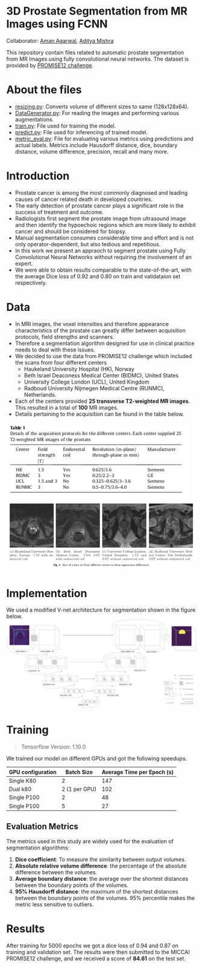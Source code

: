 # 3D Prostate Segmentation from MR Images using FCNN
Collaborator: [Aman Agarwal](https://amanbasu.github.io), [Aditya Mishra](https://aditya985.github.io)

This repository contain files related to automatic prostate segmentation from MR Images using fully convolutional neural networks. The dataset is provided by [PROMISE12 challenge](https://promise12.grand-challenge.org). 

# About the files
- [resizing.py](https://github.com/amanbasu/3d-prostate-segmentation/blob/master/resizing.py): Converts volume of different sizes to same (128x128x64).
- [DataGenerator.py](https://github.com/amanbasu/3d-prostate-segmentation/blob/master/DataGenerator.py): For reading the images and performing various augmentations.
- [train.py](https://github.com/amanbasu/3d-prostate-segmentation/blob/master/train.py): File used for training the model.
- [predict.py](https://github.com/amanbasu/3d-prostate-segmentation/blob/master/predict.py): File used for inferencing of trained model.
- [metric_eval.py](https://github.com/amanbasu/3d-prostate-segmentation/blob/master/metric_eval.py): File for evaluating various metrics using predictions and actual labels. Metrics include Hausdorff distance, dice, boundary distance, volume difference, precision, recall and many more.

# Introduction

- Prostate cancer is among the most commonly diagnosed and leading causes of cancer related death in developed countries.
- The early detection of prostate cancer plays a significant role in the success of treatment and outcome.
- Radiologists first segment the prostate image from ultrasound image and then identify the hypoechoic regions which are more likely to exhibit cancer and should be considered for biopsy.
- Manual segmentation consumes considerable time and effort and is not only operator-dependent, but also tedious and repetitious.
- In this work we present an appraoch to segment prostate using Fully Convolutional Neural Networks without requiring the involvement of an expert.
- We were able to obtain results comparable to the state-of-the-art, with the average Dice loss of 0.92 and 0.80 on train and validataion set respectively.

# Data

- In MRI images, the voxel intensities and therefore appearance characteristics of the prostate can greatly differ between acquisition protocols, field strengths and scanners.
- Therefore a segmentation algorithm designed for use in clinical practice needs to deal with these issues.
- We decided to use the data from PROMISE12 challenge which included the scans from four different centers 
    - Haukeland University Hospital (HK), Norway
    - Beth Israel Deaconess Medical Center (BIDMC), United States
    - University College London (UCL), United Kingdom
    - Radboud University Nijmegen Medical Centre (RUNMC), Netherlands. 
- Each of the centers provided <b>25 transverse T2-weighted MR images</b>. This resulted in a total of <b>100</b> MR images. 
- Details pertaining to the acquisition can be found in the table below.

![](images/data_info.png)
![](images/data_demo.png)

# Implementation

We used a modified V-net architecture for segmentation shown in the figure below.
![](images/model_detail.jpg)

# Training

> Tensorflow Version: 1.10.0

We trained our model on different GPUs and got the following speedups.

| GPU configuration | Batch Size    | Average Time per Epoch (s) |
| ----------------- | ------------- | -------------------------- |
| Single K80        | 2             | 147                        |
| Dual k80          | 2 (1 per GPU) | 102                        |
| Single P100       | 2             | 48                         |
| Single P100       | 5             | 27                         |

## Evaluation Metrics

The metrics used in this study are widely used for the evaluation of segmentation algorithms:
1. <b>Dice coefficient</b>: To measure the similarity between output volumes.
2. <b>Absolute relative volume difference</b>: the percentage of the absolute difference between the volumes.
3. <b>Average boundary distance</b>: the average over the shortest distances between the boundary points of the volumes.
4. <b>95% Hausdorff distance</b>: the maximum of the shortest distances between the boundary points of the volumes. 95% percentile makes the metric less sensitive to outliers.

# Results

After training for 5000 epochs we got a dice loss of 0.94 and 0.87 on training and validation set. The results were then submitted to the MICCAI PROMISE12 challenge, and we received a score of <b>84.61</b> on the test set.

